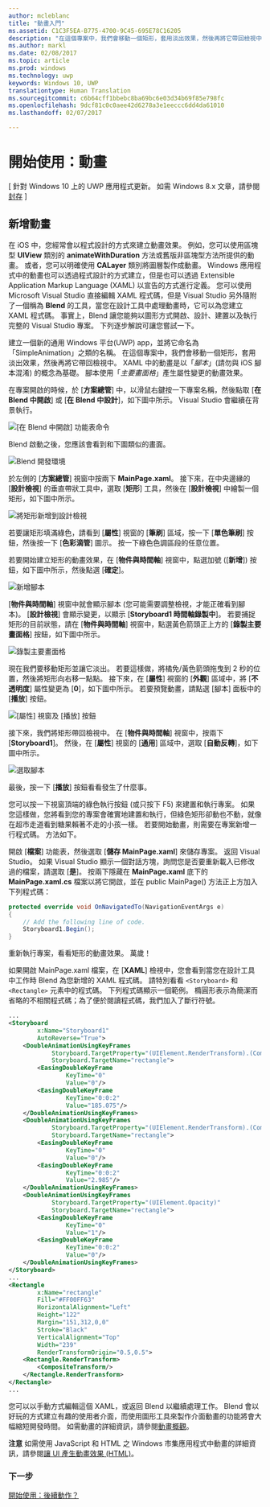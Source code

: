 ```yaml
---
author: mcleblanc
title: "動畫入門"
ms.assetid: C1C3F5EA-B775-4700-9C45-695E78C16205
description: "在這個專案中，我們會移動一個矩形，套用淡出效果，然後再將它帶回檢視中。"
ms.author: markl
ms.date: 02/08/2017
ms.topic: article
ms.prod: windows
ms.technology: uwp
keywords: Windows 10, UWP
translationtype: Human Translation
ms.sourcegitcommit: c6b64cff1bbebc8ba69bc6e03d34b69f85e798fc
ms.openlocfilehash: 9dcf81c0c0aee42d6278a3e1eeccc6dd4da61010
ms.lasthandoff: 02/07/2017

---
```


# <a name="getting-started-animation"></a>開始使用：動畫

\[ 針對 Windows 10 上的 UWP 應用程式更新。 如需 Windows 8.x 文章，請參閱[封存](http://go.microsoft.com/fwlink/p/?linkid=619132) \]

## <a name="adding-animations"></a>新增動畫

在 iOS 中，您經常會以程式設計的方式來建立動畫效果。 例如，您可以使用區塊型 **UIView** 類別的 **animateWithDuration** 方法或舊版非區塊型方法所提供的動畫。 或者，您可以明確使用 **CALayer** 類別將圖層製作成動畫。 Windows 應用程式中的動畫也可以透過程式設計的方式建立，但是也可以透過 Extensible Application Markup Language (XAML) 以宣告的方式進行定義。 您可以使用 Microsoft Visual Studio 直接編輯 XAML 程式碼，但是 Visual Studio 另外隨附了一個稱為 **Blend** 的工具，當您在設計工具中處理動畫時，它可以為您建立 XAML 程式碼。 事實上，Blend 讓您能夠以圖形方式開啟、設計、建置以及執行完整的 Visual Studio 專案。 下列逐步解說可讓您嘗試一下。

建立一個新的通用 Windows 平台(UWP) app，並將它命名為「SimpleAnimation」之類的名稱。 在這個專案中，我們會移動一個矩形，套用淡出效果，然後再將它帶回檢視中。 XAML 中的動畫是以「*腳本*」(請勿與 iOS 腳本混淆) 的概念為基礎。 腳本使用「*主要畫面格*」產生屬性變更的動畫效果。

在專案開啟的時候，於 [**方案總管**] 中，以滑鼠右鍵按一下專案名稱，然後點取 [**在 Blend 中開啟**] 或 [**在 Blend 中設計**]，如下圖中所示。 Visual Studio 會繼續在背景執行。

![[在 Blend 中開啟] 功能表命令](images/ios-to-uwp/vs-open-in-blend.png)

Blend 啟動之後，您應該會看到和下圖類似的畫面。

![Blend 開發環境](images/ios-to-uwp/blend-1.png)

於左側的 [**方案總管**] 視窗中按兩下 **MainPage.xaml**。 接下來，在中央邊緣的 [**設計檢視**] 的垂直帶狀工具中，選取 [**矩形**] 工具，然後在 [**設計檢視**] 中繪製一個矩形，如下圖中所示。

![將矩形新增到設計檢視](images/ios-to-uwp/blend-2.png)

若要讓矩形填滿綠色，請看到 [**屬性**] 視窗的 [**筆刷**] 區域，按一下 [**單色筆刷**] 按鈕，然後按一下 [**色彩滴管**] 圖示。 按一下綠色色調區段的任意位置。

若要開始建立矩形的動畫效果，在 [**物件與時間軸**] 視窗中，點選加號 ([**新增**]) 按鈕，如下圖中所示，然後點選 [**確定**]。

![新增腳本](images/ios-to-uwp/blend-3.png)

[**物件與時間軸**] 視窗中就會顯示腳本 (您可能需要調整檢視，才能正確看到腳本)。 [**設計檢視**] 會顯示變更，以顯示 [**Storyboard1 時間軸錄製中**]。 若要捕捉矩形的目前狀態，請在 [**物件與時間軸**] 視窗中，點選黃色箭頭正上方的 [**錄製主要畫面格**] 按鈕，如下圖中所示。

![錄製主要畫面格](images/ios-to-uwp/blend-4.png)

現在我們要移動矩形並讓它淡出。 若要這樣做，將橘免/黃色箭頭拖曳到 2 秒的位置，然後將矩形向右移一點點。 接下來，在 [**屬性**] 視窗的 [**外觀**] 區域中，將 [**不透明度**] 屬性變更為 [**0**]，如下圖中所示。 若要預覽動畫，請點選 [腳本] 面板中的 [**播放**] 按鈕。

![[屬性] 視窗及 [播放] 按鈕](images/ios-to-uwp/blend-5.png)

接下來，我們將矩形帶回檢視中。 在 [**物件與時間軸**] 視窗中，按兩下 [**Storyboard1**]。 然後，在 [**屬性**] 視窗的 [**通用**] 區域中，選取 [**自動反轉**]，如下圖中所示。

![選取腳本](images/ios-to-uwp/blend-6.png)

最後，按一下 [**播放**] 按鈕看看發生了什麼事。

您可以按一下視窗頂端的綠色執行按鈕 (或只按下 F5) 來建置和執行專案。 如果您這樣做，您將看到您的專案會確實地建置和執行，但綠色矩形卻動也不動，就像在超市走道看到糖果賴著不走的小孩一樣。 若要開始動畫，則需要在專案新增一行程式碼。 方法如下。

開啟 [**檔案**] 功能表，然後選取 [**儲存 MainPage.xaml**] 來儲存專案。 返回 Visual Studio。 如果 Visual Studio 顯示一個對話方塊，詢問您是否要重新載入已修改過的檔案，請選取 [**是**]。 按兩下隱藏在 **MainPage.xaml** 底下的 **MainPage.xaml.cs** 檔案以將它開啟，並在 public MainPage() 方法正上方加入下列程式碼：

```csharp
protected override void OnNavigatedTo(NavigationEventArgs e)
{
    // Add the following line of code.
    Storyboard1.Begin();
}
```

重新執行專案，看看矩形的動畫效果。 萬歲！

如果開啟 MainPage.xaml 檔案，在 [**XAML**] 檢視中，您會看到當您在設計工具中工作時 Blend 為您新增的 XAML 程式碼。 請特別看看 `<Storyboard>` 和 `<Rectangle>` 元素中的程式碼。 下列程式碼顯示一個範例。 橢圓形表示為簡潔而省略的不相關程式碼；為了便於閱讀程式碼，我們加入了斷行符號。

```xml
...
<Storyboard 
        x:Name="Storyboard1" 
        AutoReverse="True">
    <DoubleAnimationUsingKeyFrames 
            Storyboard.TargetProperty="(UIElement.RenderTransform).(CompositeTransform.TranslateX)"
            Storyboard.TargetName="rectangle">
        <EasingDoubleKeyFrame 
                KeyTime="0" 
                Value="0"/>
        <EasingDoubleKeyFrame 
                KeyTime="0:0:2" 
                Value="185.075"/>
    </DoubleAnimationUsingKeyFrames>
    <DoubleAnimationUsingKeyFrames 
            Storyboard.TargetProperty="(UIElement.RenderTransform).(CompositeTransform.TranslateY)" 
            Storyboard.TargetName="rectangle">
        <EasingDoubleKeyFrame 
                KeyTime="0" 
                Value="0"/>
        <EasingDoubleKeyFrame 
                KeyTime="0:0:2" 
                Value="2.985"/>
    </DoubleAnimationUsingKeyFrames>
    <DoubleAnimationUsingKeyFrames 
            Storyboard.TargetProperty="(UIElement.Opacity)" 
            Storyboard.TargetName="rectangle">
        <EasingDoubleKeyFrame 
                KeyTime="0" 
                Value="1"/>
        <EasingDoubleKeyFrame 
                KeyTime="0:0:2"
                Value="0"/>
    </DoubleAnimationUsingKeyFrames>
</Storyboard>
...
<Rectangle 
        x:Name="rectangle" 
        Fill="#FF00FF63" 
        HorizontalAlignment="Left" 
        Height="122" 
        Margin="151,312,0,0" 
        Stroke="Black" 
        VerticalAlignment="Top" 
        Width="239" 
        RenderTransformOrigin="0.5,0.5">
    <Rectangle.RenderTransform>
        <CompositeTransform/>
    </Rectangle.RenderTransform>
</Rectangle>
...
```

您可以以手動方式編輯這個 XAML，或返回 Blend 以繼續處理工作。 Blend 會以好玩的方式建立有趣的使用者介面，而使用圖形工具來製作介面動畫的功能將會大幅縮短開發時間。 如需動畫的詳細資訊，請參閱[動畫概觀](https://msdn.microsoft.com/library/windows/apps/mt187350)。

**注意**  如需使用 JavaScript 和 HTML 之 Windows 市集應用程式中動畫的詳細資訊，請參閱[讓 UI 產生動畫效果 (HTML)](https://msdn.microsoft.com/library/windows/apps/hh465165)。

### <a name="next-step"></a>下一步

[開始使用：後續動作？](getting-started-what-next.md)


